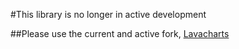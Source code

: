 #This library is no longer in active development  

##Please use the current and active fork, [Lavacharts](https://github.com/kevinkhill/lavacharts)
